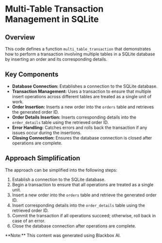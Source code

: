 # Multi-Table Transaction Management in SQLite

## Overview

This code defines a function `multi_table_transaction` that demonstrates how to perform a transaction involving multiple tables in a SQLite database by inserting an order and its corresponding details.

## Key Components

- **Database Connection:** Establishes a connection to the SQLite database.
- **Transaction Management:** Uses a transaction to ensure that multiple insert operations across different tables are treated as a single unit of work.
- **Order Insertion:** Inserts a new order into the `orders` table and retrieves the generated order ID.
- **Order Details Insertion:** Inserts corresponding details into the `order_details` table using the retrieved order ID.
- **Error Handling:** Catches errors and rolls back the transaction if any issues occur during the insertions.
- **Closing Connection:** Ensures the database connection is closed after operations are complete.

## Approach Simplification

The approach can be simplified into the following steps:

1.  Establish a connection to the SQLite database.
2.  Begin a transaction to ensure that all operations are treated as a single unit.
3.  Insert a new order into the `orders` table and retrieve the generated order ID.
4.  Insert corresponding details into the `order_details` table using the retrieved order ID.
5.  Commit the transaction if all operations succeed; otherwise, roll back in case of an error.
6.  Close the database connection after operations are complete.

<div class="note">**Note:** This content was generated using Blackbox AI.</div>
